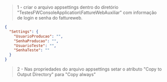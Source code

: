 > 1 - criar o arquivo appsettings dentro do diretório "TestesFWConsoleApplication\FattureWebAuxiliar" com informação de login e senha do fattureweb.
```json
{
  "Settings": {
    "UsuarioProducao": "",
    "SenhaProducao": "",
    "UsuarioTeste": "",
    "SenhaTeste": ""
  }
}
```

> 2 - Nas propriedades do arquivo appsettings setar o atributo "Copy to Output Directory" para "Copy always"
